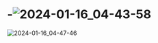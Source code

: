 # -![2024-01-16_04-43-58](https://github.com/ilzunka007/-/assets/156731944/98c47fd2-5a4c-4ecc-a5f2-cd256727b8a3)
![2024-01-16_04-47-46](https://github.com/ilzunka007/-/assets/156731944/3d588d4f-b648-40c6-9ced-f63bffae5598)

